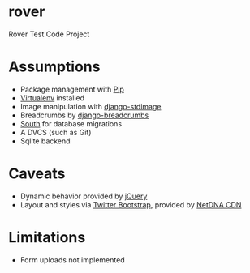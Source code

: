 rover
=====

Rover Test Code Project

Assumptions
===========

* Package management with [Pip](https://pypi.python.org/pypi/pip)
* [Virtualenv](https://pypi.python.org/pypi/virtualenv) installed
* Image manipulation with [django-stdimage](https://github.com/pivotal-energy-solutions/django-stdimage)
* Breadcrumbs by [django-breadcrumbs](https://github.com/chronossc/django-breadcrumbs)
* [South](http://south.aeracode.org/) for database migrations
* A DVCS (such as Git)
* Sqlite backend

Caveats
=======

* Dynamic behavior provided by [jQuery](http://jquery.com/)
* Layout and styles via [Twitter Bootstrap](ihttp://twitter.github.io/bootstrap/), provided by [NetDNA CDN](http://www.bootstrapcdn.com/)

Limitations
===========

* Form uploads not implemented

